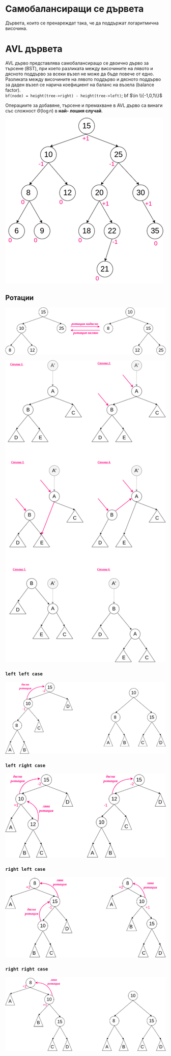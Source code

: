 # Самобалансиращи се дървета

Дървета, които се пренареждат така, че да поддържат логаритмична височина.  

# AVL дървета

AVL дърво представлява самобалансиращо се двоично дърво за търсене (BST), при което разликата между височините на лявото и дясното поддърво за всеки възел не може да бъде повече от едно. Разликата между височините на лявото поддърво и дясното поддърво за даден възел се нарича коефициент на баланс на възела (balance factor).  
`bf(node) = height(tree->right) - height(tree->left)`; bf $\in \\{-1,0,1\\}$

Операциите за добавяне, търсене и премахване в AVL дърво са винаги със сложност $\Theta(\log n)$ в **най- лошия случай**.  

![alt text](https://github.com/MariaGrozdeva/Data_structures_and_algorithms_FMI/blob/main/Sem_08/images/avl.png)

## Ротации

![alt text](https://github.com/MariaGrozdeva/Data_structures_and_algorithms_FMI/blob/main/Sem_08/images/rotation.png)

![alt text](https://github.com/MariaGrozdeva/Data_structures_and_algorithms_FMI/blob/main/Sem_08/images/detailedRotation.png)

### `left left case`

![alt text](https://github.com/MariaGrozdeva/Data_structures_and_algorithms_FMI/blob/main/Sem_08/images/leftLeftCase.png)

### `left right case`

![alt text](https://github.com/MariaGrozdeva/Data_structures_and_algorithms_FMI/blob/main/Sem_08/images/leftRightCase.png)

### `right left case`

![alt text](https://github.com/MariaGrozdeva/Data_structures_and_algorithms_FMI/blob/main/Sem_08/images/rightLeftCase.png)

### `right right case`

![alt text](https://github.com/MariaGrozdeva/Data_structures_and_algorithms_FMI/blob/main/Sem_08/images/rightRightCase.png)

